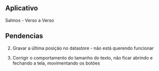 ## Aplicativo

Salmos - Verso a Verso

## Pendencias

2. Gravar a última posição no datastore - não está querendo funcionar

3. Corrigir o comportamento do tamanho do texto,
não ficar abrindo e fechando a tela, movimentando
os botões